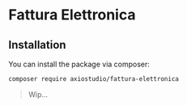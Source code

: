 # Fattura Elettronica

## Installation

You can install the package via composer:

```bash
composer require axiostudio/fattura-elettronica
```

> Wip...
